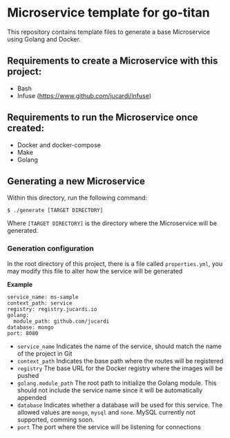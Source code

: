 # Microservice template for go-titan
This repository contains template files to generate a base Microservice using Golang and Docker.

## Requirements to create a Microservice with this project:
 - Bash
 - Infuse (https://www.github.com/jucardi/infuse)

## Requirements to run the Microservice once created:
 - Docker and docker-compose
 - Make
 - Golang

## Generating a new Microservice
Within this directory, run the following command:

	$ ./generate [TARGET DIRECTORY]

Where `[TARGET DIRECTORY]` is the directory where the Microservice will be generated.

### Generation configuration

In the root directory of this project, there is a file called `properties.yml`, you may modify this file
to alter how the service will be generated

**Example**

```
service_name: ms-sample
context_path: service
registry: registry.jucardi.io
golang:
  module_path: github.com/jucardi
database: mongo
port: 8080
```

- `service_name` Indicates the name of the service, should match the name of the project in Git
- `context_path` Indicates the base path where the routes will be registered
- `registry` The base URL for the Docker registry where the images will be pushed
- `golang.module_path` The root path to initialize the Golang module. This should not include the service name since it will be automatically appended
- `database` Indicates whether a database will be used for this service. The allowed values are `mongo`, `mysql` and `none`. MySQL currently not supported, comming soon.
- `port` The port where the service will be listening for connections